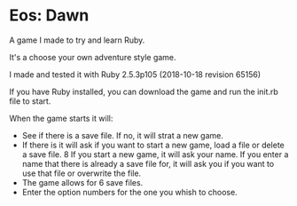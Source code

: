 # Eos: Dawn
A game I made to try and learn Ruby.

It's a choose your own adventure style game.

I made and tested it with Ruby 2.5.3p105 (2018-10-18 revision 65156)

If you have Ruby installed, you can download the game and run the init.rb file to start.

When the game starts it will:
* See if there is a save file. If no, it will strat a new game.
* If there is it will ask if you want to start a new game, load a file or delete a save file.
8 If you start a new game, it will ask your name. If you enter a name that there is already a save file for, it will ask you if you want to use that file or overwrite the file.
* The game allows for 6 save files.
* Enter the option numbers for the one you whish to choose.
